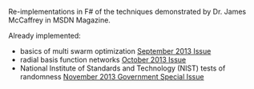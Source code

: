 Re-implementations in F# of the techniques demonstrated by Dr. James McCaffrey in MSDN Magazine.

Already implemented:
- basics of multi swarm optimization [September 2013 Issue](http://msdn.microsoft.com/en-us/magazine/dn451445.aspx)
- radial basis function networks [October 2013 Issue](http://msdn.microsoft.com/en-us/magazine/dn385711.aspx)
- National Institute of Standards and Technology (NIST) tests of randomness [November 2013 Government Special Issue](http://msdn.microsoft.com/en-us/magazine/dn520240.aspx)